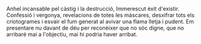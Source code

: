 Anhel incansable pel càstig i la destrucció, 
Immerescut èxit d'existir. Confessió i vergonya, revelacions de totes les màscares, desxifrar tots els criotogrames i esvair el fum generat al avivar una flama lletja i pudent. 
Em presentare nu davant de déu per reconèixer que no sóc digne, que no arribaré mai a l'objectiu, mai hi podria haver arribat.